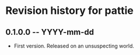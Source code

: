 # Revision history for pattie

## 0.1.0.0 -- YYYY-mm-dd

* First version. Released on an unsuspecting world.
